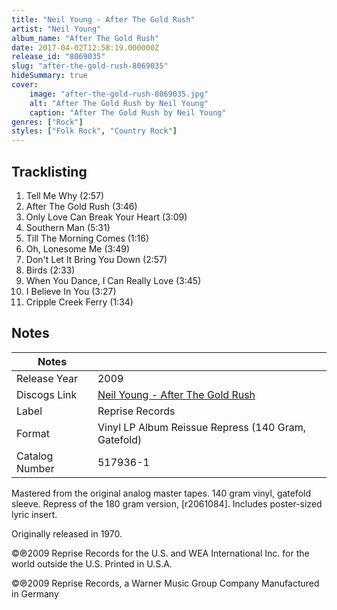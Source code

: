 ```yaml
---
title: "Neil Young - After The Gold Rush"
artist: "Neil Young"
album_name: "After The Gold Rush"
date: 2017-04-02T12:58:19.000000Z
release_id: "8069035"
slug: "after-the-gold-rush-8069035"
hideSummary: true
cover:
    image: "after-the-gold-rush-8069035.jpg"
    alt: "After The Gold Rush by Neil Young"
    caption: "After The Gold Rush by Neil Young"
genres: ["Rock"]
styles: ["Folk Rock", "Country Rock"]
---
```


## Tracklisting
1. Tell Me Why (2:57)
2. After The Gold Rush (3:46)
3. Only Love Can Break Your Heart (3:09)
4. Southern Man (5:31)
5. Till The Morning Comes (1:16)
6. Oh, Lonesome Me (3:49)
7. Don't Let It Bring You Down (2:57)
8. Birds (2:33)
9. When You Dance, I Can Really Love (3:45)
10. I Believe In You (3:27)
11. Cripple Creek Ferry (1:34)




## Notes
| Notes          |             |
| ---------------| ----------- |
| Release Year   | 2009 |
| Discogs Link   | [Neil Young - After The Gold Rush](https://www.discogs.com/release/8069035-Neil-Young-After-The-Gold-Rush) |
| Label          | Reprise Records |
| Format         | Vinyl LP Album Reissue Repress (140 Gram, Gatefold) |
| Catalog Number | 517936-1 |

Mastered from the original analog master tapes. 140 gram vinyl, gatefold sleeve. Repress of the 180 gram version, [r2061084]. Includes poster-sized lyric insert.

Originally released in 1970.

©℗2009 Reprise Records for the U.S. and WEA International Inc. for the world outside the U.S.
Printed in U.S.A.

©℗2009 Reprise Records, a Warner Music Group Company
Manufactured in Germany
